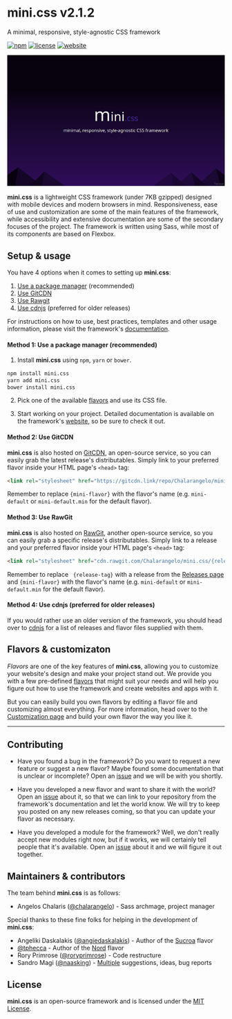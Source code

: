 # mini.css v2.1.2
A minimal, responsive, style-agnostic CSS framework

[![npm](https://img.shields.io/npm/v/mini.css.svg)](https://www.npmjs.com/package/mini.css)
[![license](https://img.shields.io/badge/license-MIT-yellow.svg)](https://github.com/Chalarangelo/mini.css/blob/master/LICENSE)
[![website](https://img.shields.io/badge/website-online-green.svg)](https://chalarangelo.github.io/mini.css/)

![Logo](/docs/page_thumb.png)

**mini.css** is a lightweight CSS framework (under 7KB gzipped) designed with mobile devices and modern browsers in mind. Responsiveness, ease of use and customization are some of the main features of the framework, while accessibility and extensive documentation are some of the secondary focuses of the project. The framework is written using Sass, while most of its components are based on Flexbox.

## Setup & usage

You have 4 options when it comes to setting up **mini.css**:

1. [Use a package manager](#method-1-use-a-package-manager-recommended) (recommended)
2. [Use GitCDN](#method-2-use-gitcdn)
3. [Use Rawgit](#method-3-use-rawgit)
4. [Use cdnjs](#method-4-use-cdnjs-preferred-for-older-releases) (preferred for older releases)

For instructions on how to use, best practices, templates and other usage information, please visit the framework's [documentation](https://chalarangelo.github.io/mini.css/modules.html).

#### Method 1: Use a package manager (recommended)

1. Install **mini.css** using `npm`, `yarn` or `bower`.
```
npm install mini.css
yarn add mini.css
bower install mini.css
```
2. Pick one of the available [flavors](https://chalarangelo.github.io/mini.css/flavors.html) and use its CSS file.

3. Start working on your project. Detailed documentation is available on the framework's [website](https://chalarangelo.github.io/mini.css/modules.html), so be sure to check it out.

#### Method 2: Use GitCDN

**mini.css** is also hosted on [GitCDN](http://gitcdn.link/), an open-source service, so you can easily grab the latest release's distributables. Simply link to your preferred flavor inside your HTML page's `<head>` tag:
```html
<link rel="stylesheet" href="https://gitcdn.link/repo/Chalarangelo/mini.css/master/dist/{mini-flavor}.css" />
```

Remember to replace `{mini-flavor}` with the flavor's name (e.g. `mini-default` or `mini-default.min` for the default flavor).

#### Method 3: Use RawGit

**mini.css** is also hosted on [RawGit](https://rawgit.com/), another open-source service, so you can easily grab a specific release's distributables. Simply link to a release and your preferred flavor inside your HTML page's `<head>` tag:
```html
<link rel="stylesheet" href="cdn.rawgit.com/Chalarangelo/mini.css/{release-tag}/dist/{mini-flavor}.css" />
```

Remember to replace ` {release-tag}` with a release from the [Releases page](https://github.com/Chalarangelo/mini.css/releases) and `{mini-flavor}` with the flavor's name (e.g. `mini-default` or `mini-default.min` for the default flavor).

#### Method 4: Use cdnjs (preferred for older releases)

If you would rather use an older version of the framework, you should head over to [cdnjs](https://cdnjs.com/libraries/mini.css) for a list of releases and flavor files supplied with them.

## Flavors & customizaton

*Flavors* are one of the key features of **mini.css**, allowing you to customize your website's design and make your project stand out. We provide you with a few pre-defined [flavors](https://chalarangelo.github.io/mini.css/flavors.html) that might suit your needs and will help you figure out how to use the framework and create websites and apps with it.

But you can easily build you own flavors by editing a flavor file and customizing almost everything. For more information, head over to the [Customization page](https://chalarangelo.github.io/mini.css/customization/index.html) and build your own flavor the way you like it.

---

## Contributing

- Have you found a bug in the framework? Do you want to request a new feature or suggest a new flavor? Maybe found some documentation that is unclear or incomplete? Open an [issue](https://github.com/Chalarangelo/mini.css/issues/new) and we will be with you shortly.

- Have you developed a new flavor and want to share it with the world? Open an [issue](https://github.com/Chalarangelo/mini.css/issues/new) about it, so that we can link to your repository from the framework's documentation and let the world know. We will try to keep you posted on any new releases coming, so that you can update your flavor as necessary.

- Have you developed a module for the framework? Well, we don't really accept new modules right now, but if it works, we will certainly tell people that it's available. Open an [issue](https://github.com/Chalarangelo/mini.css/issues/new) about it and we will figure it out together.

## Maintainers & contributors

The team behind **mini.css** is as follows:
- Angelos Chalaris ([@chalarangelo](https://github.com/Chalarangelo)) - Sass archmage, project manager

Special thanks to these fine folks for helping in the development of **mini.css**:
- Angeliki Daskalakis ([@angiedaskalakis](https://github.com/AngieDaskalakis)) - Author of the [Sucroa](https://github.com/Chalarangelo/mini.css/blob/master/dist/mini-sucroa.css) flavor
- [@tphecca](https://github.com/tphecca) - Author of the [Nord](https://github.com/Chalarangelo/mini.css/blob/master/dist/mini-nord.css) flavor
- Rory Primrose ([@roryprimrose](https://github.com/roryprimrose)) - Code restructure
- Sandro Magi ([@naasking](https://github.com/naasking)) - [Multiple](https://github.com/Chalarangelo/mini.css/issues?q=is%3Aissue+author%3Anaasking) suggestions, ideas, bug reports

## License

**mini.css** is an open-source framework and is licensed under the [MIT License](https://github.com/Chalarangelo/mini.css/blob/master/LICENSE).
